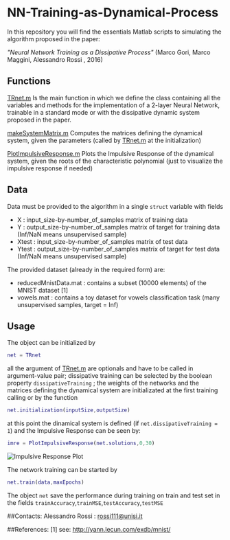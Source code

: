 # NN-Training-as-Dynamical-Process
In this repository you will find the essentials Matlab scripts to simulating the algorithm proposed in the paper:

_"Neural Network Training as a Dissipative Process"_    (Marco Gori, Marco Maggini, Alessandro Rossi , 2016) 


## Functions

[TRnet.m](https://github.com/alered87/NN-Training-as-Dynamical-Process/blob/master/TRnet.m)
Is the main function in which we define the class containing all the variables and methods for the implementation of a 2-layer Neural Network, trainable in a standard mode or with the dissipative dynamic system proposed in the paper.

[makeSystemMatrix.m](https://github.com/alered87/NN-Training-as-Dynamical-Process/blob/master/makeSystemMatrix.m) 
Computes the matrices defining the dynamical system, given the parameters (called by [TRnet.m](https://github.com/alered87/NN-Training-as-Dynamical-Process/blob/master/TRnet.m) at the initialization)

[PlotImpulsiveResponse.m](https://github.com/alered87/NN-Training-as-Dynamical-Process/blob/master/PlotImpulsiveResponse.m) 
Plots the Impulsive Response of the dynamical system, given the roots of the characteristic polynomial (just to visualize the impulsive response if needed)


## Data

Data must be provided to the algorithm in a single `struct` variable with fields
* X : input_size-by-number_of_samples matrix of training data
* Y : output_size-by-number_of_samples matrix of target for training data (Inf/NaN means unsupervised sample)
* Xtest : input_size-by-number_of_samples matrix of test data
* Ytest : output_size-by-number_of_samples matrix of target for test data (Inf/NaN means unsupervised sample)

The provided dataset (already in the required form) are:
* reducedMnistData.mat : contains a subset (10000 elements) of the MNIST dataset [1]
* vowels.mat : contains a toy dataset for vowels classification task (many unsupervised samples, target = Inf)


## Usage 

The object can be initialized by 
```matlab
net = TRnet
```
all the argument of [TRnet.m](https://github.com/alered87/NN-Training-as-Dynamical-Process/blob/master/TRnet.m) are optionals and have to be called in argument-value pair; dissipative training can be selected by the boolean property `dissipativeTraining` ; the weights of the networks and the matrices defining the dynamical system are initializated at the first training calling or by the function 

```matlab
net.initialization(inputSize,outputSize)
````

at this point the dinamical system is defined (if `net.dissipativeTraining = 1`) and the Impulsive Response can be seen by:

```matlab
imre = PlotImpulsiveResponse(net.solutions,0,30)
````
<img src="imreplot.png" alt="Impulsive Response Plot"/><br/>

The network training can be started by 

```matlab
net.train(data,maxEpochs)
```

The object `net` save the performance during training on train and test set in the fields `trainAccuracy`,`trainMSE`,`testAccuracy`,`testMSE`


##Contacts: 
Alessandro Rossi : rossi111@unisi.it

##References:
[1] see: http://yann.lecun.com/exdb/mnist/
